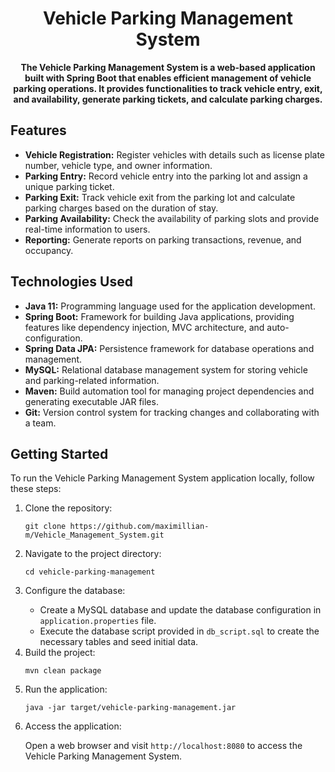<h1 align="center">Vehicle Parking Management System</h1>

<p align="center">
  <b>The Vehicle Parking Management System is a web-based application built with Spring Boot that enables efficient management of vehicle parking operations. It provides functionalities to track vehicle entry, exit, and availability, generate parking tickets, and calculate parking charges.</b>
</p>

<h2>Features</h2>

<ul>
  <li><b>Vehicle Registration:</b> Register vehicles with details such as license plate number, vehicle type, and owner information.</li>
  <li><b>Parking Entry:</b> Record vehicle entry into the parking lot and assign a unique parking ticket.</li>
  <li><b>Parking Exit:</b> Track vehicle exit from the parking lot and calculate parking charges based on the duration of stay.</li>
  <li><b>Parking Availability:</b> Check the availability of parking slots and provide real-time information to users.</li>
  <li><b>Reporting:</b> Generate reports on parking transactions, revenue, and occupancy.</li>
</ul>

<h2>Technologies Used</h2>

<ul>
  <li><b>Java 11:</b> Programming language used for the application development.</li>
  <li><b>Spring Boot:</b> Framework for building Java applications, providing features like dependency injection, MVC architecture, and auto-configuration.</li>
  <li><b>Spring Data JPA:</b> Persistence framework for database operations and management.</li>
  <li><b>MySQL:</b> Relational database management system for storing vehicle and parking-related information.</li>
  <li><b>Maven:</b> Build automation tool for managing project dependencies and generating executable JAR files.</li>
  <li><b>Git:</b> Version control system for tracking changes and collaborating with a team.</li>
</ul>

<h2>Getting Started</h2>

<p>To run the Vehicle Parking Management System application locally, follow these steps:</p>

<ol>
  <li>Clone the repository:</li>
  
  <pre><code>git clone https://github.com/maximillian-m/Vehicle_Management_System.git</code></pre>
  
  <li>Navigate to the project directory:</li>
  
  <pre><code>cd vehicle-parking-management</code></pre>
  
  <li>Configure the database:</li>
  
  <ul>
    <li>Create a MySQL database and update the database configuration in <code>application.properties</code> file.</li>
    <li>Execute the database script provided in <code>db_script.sql</code> to create the necessary tables and seed initial data.</li>
  </ul>
  
  <li>Build the project:</li>
  
  <pre><code>mvn clean package</code></pre>
  
  <li>Run the application:</li>
  
  <pre><code>java -jar target/vehicle-parking-management.jar</code></pre>
  
  <li>Access the application:</li>
  
  <p>Open a web browser and visit <code>http://localhost:8080</code> to access the Vehicle Parking Management System.</p>
</ol>


